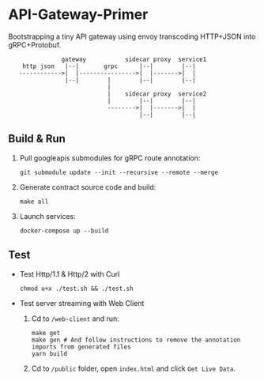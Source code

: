 # API-Gateway-Primer

Bootstrapping a tiny API gateway using envoy transcoding HTTP+JSON into gRPC+Protobuf.

                   gateway           sidecar proxy  service1
        http json   |--|       grpc      |--|        |--|
       ------------>|  |---------------->|  |------->|  |
                    |--|        |        |--|        |--|
                                |
                                |    sidecar proxy  service2
                                |        |--|        |--|
                                -------->|  |------->|  |
                                         |--|        |--|

## Build & Run

1. Pull googleapis submodules for gRPC route annotation:

    `git submodule update --init --recursive --remote --merge`

2. Generate contract source code and build:

    `make all`

3. Launch services:

    `docker-compose up --build`

## Test

* Test Http/1.1 & Http/2 with Curl

      chmod u+x ./test.sh && ./test.sh

* Test server streaming with Web Client

  1. Cd to `/web-client` and run:

         make get
         make gen # And follow instructions to remove the annotation imports from generated files
         yarn build

  2. Cd to `/public` folder, open `index.html` and click `Get Live Data`.
